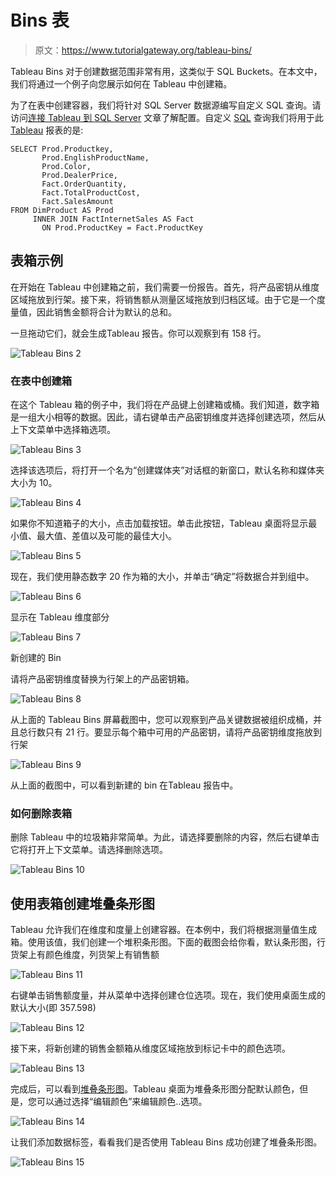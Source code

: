 # Bins 表

> 原文：<https://www.tutorialgateway.org/tableau-bins/>

Tableau Bins 对于创建数据范围非常有用，这类似于 SQL Buckets。在本文中，我们将通过一个例子向您展示如何在 Tableau 中创建箱。

为了在表中创建容器，我们将针对 SQL Server 数据源编写自定义 SQL 查询。请访问[连接 Tableau 到 SQL Server](https://www.tutorialgateway.org/connecting-tableau-to-sql-server/) 文章了解配置。自定义 [SQL](https://www.tutorialgateway.org/sql/) 查询我们将用于此 [Tableau](https://www.tutorialgateway.org/tableau/) 报表的是:

```
SELECT Prod.Productkey, 
       Prod.EnglishProductName, 
       Prod.Color, 
       Prod.DealerPrice, 
       Fact.OrderQuantity, 
       Fact.TotalProductCost, 
       Fact.SalesAmount
FROM DimProduct AS Prod 
     INNER JOIN FactInternetSales AS Fact 
       ON Prod.ProductKey = Fact.ProductKey
```

## 表箱示例

在开始在 Tableau 中创建箱之前，我们需要一份报告。首先，将产品密钥从维度区域拖放到行架。接下来，将销售额从测量区域拖放到归档区域。由于它是一个度量值，因此销售金额将合计为默认的总和。

一旦拖动它们，就会生成Tableau 报告。你可以观察到有 158 行。

![Tableau Bins 2](img/7c22b0904a013f47a0ef832cc5676962.png)

### 在表中创建箱

在这个 Tableau 箱的例子中，我们将在产品键上创建箱或桶。我们知道，数字箱是一组大小相等的数据。因此，请右键单击产品密钥维度并选择创建选项，然后从上下文菜单中选择箱选项。

![Tableau Bins 3](img/8274960b347516354c0a19e876c25237.png)

选择该选项后，将打开一个名为“创建媒体夹”对话框的新窗口，默认名称和媒体夹大小为 10。

![Tableau Bins 4](img/661751c3d44c394df8162af196a9ba64.png)

如果你不知道箱子的大小，点击加载按钮。单击此按钮，Tableau 桌面将显示最小值、最大值、差值以及可能的最佳大小。

![Tableau Bins 5](img/c3eb3ff5b59fe7f19da07012d8028f19.png)

现在，我们使用静态数字 20 作为箱的大小，并单击“确定”将数据合并到组中。

![Tableau Bins 6](img/97007d3fc3f15e89cb6599abd58bbf3f.png)

显示在 Tableau 维度部分

![Tableau Bins 7](img/af048440479ff949ce9ac00d9f9447f0.png)

新创建的 Bin

请将产品密钥维度替换为行架上的产品密钥箱。

![Tableau Bins 8](img/0af105c5e01eb0d20da0ea1cd22089a6.png)

从上面的 Tableau Bins 屏幕截图中，您可以观察到产品关键数据被组织成桶，并且总行数只有 21 行。要显示每个箱中可用的产品密钥，请将产品密钥维度拖放到行架

![Tableau Bins 9](img/300cd78750bb299c224cf88a4ef072d5.png)

从上面的截图中，可以看到新建的 bin 在Tableau 报告中。

### 如何删除表箱

删除 Tableau 中的垃圾箱非常简单。为此，请选择要删除的内容，然后右键单击它将打开上下文菜单。请选择删除选项。

![Tableau Bins 10](img/aec1d68209a841224c6f77222e287022.png)

## 使用表箱创建堆叠条形图

Tableau 允许我们在维度和度量上创建容器。在本例中，我们将根据测量值生成箱。使用该值，我们创建一个堆积条形图。下面的截图会给你看，默认条形图，行货架上有颜色维度，列货架上有销售额

![Tableau Bins 11](img/51bee76f88a4c042eb5e62bdc7e8f1a8.png)

右键单击销售额度量，并从菜单中选择创建仓位选项。现在，我们使用桌面生成的默认大小(即 357.598)

![Tableau Bins 12](img/22fa565380913f39e3c19ca3849f299c.png)

接下来，将新创建的销售金额箱从维度区域拖放到标记卡中的颜色选项。

![Tableau Bins 13](img/e50efa0c111b01e2837f170b21104169.png)

完成后，可以看到[堆叠条形图](https://www.tutorialgateway.org/stacked-bar-chart-in-tableau/)。Tableau 桌面为堆叠条形图分配默认颜色，但是，您可以通过选择“编辑颜色”来编辑颜色..选项。

![Tableau Bins 14](img/9b80f64bbd6ff9646ecc0c502f83446e.png)

让我们添加数据标签，看看我们是否使用 Tableau Bins 成功创建了堆叠条形图。

![Tableau Bins 15](img/9b02485d1b6b6113c3e0c2785b044bd1.png)